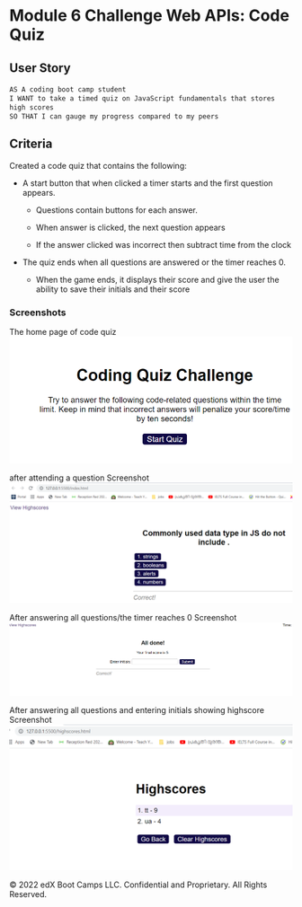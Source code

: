 # Module 6 Challenge Web APIs: Code Quiz

 

## User Story

```
AS A coding boot camp student
I WANT to take a timed quiz on JavaScript fundamentals that stores high scores
SO THAT I can gauge my progress compared to my peers
```

##  Criteria

Created a code quiz that contains the following:

* A start button that when clicked a timer starts and the first question appears.
 
  * Questions contain buttons for each answer.
 
  * When answer is clicked, the next question appears
 
  * If the answer clicked was incorrect then subtract time from the clock

* The quiz ends when all questions are answered or the timer reaches 0.

  * When the game ends, it displays their score and give the user the ability to save their initials and their score
  

### Screenshots

The home page of code quiz
![The home page of code quiz .](images/01.png)


after attending a question Screenshot
![after attending a question .](images/02.png)



After answering all questions/the timer reaches 0 Screenshot
![After answering all questions/the timer reaches 0 .](images/04.png)



After answering all questions and entering initials showing highscore Screenshot
![After answering all questionsand entering initials .](images/03.png)






© 2022 edX Boot Camps LLC. Confidential and Proprietary. All Rights Reserved.